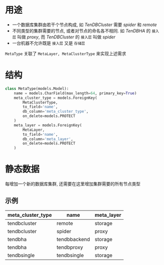 # 用途
* 一个数据库集群由若干个节点构成, 如 _TenDBCluster_ 需要 _spider_ 和 _remote_
* 不同类型的集群需要的节点, 或者对节点的命名各不相同. 如 _TenDBHA_ 的 `接入层` 叫做 _proxy_, 而 _TenDBCluster_ 的 `接入层` 叫做 _spider_
* 一台机器不允许既是 `接入层` 又是 `存储层`

`MetaType` 关联了 `MetaLayer, MetaClusterType` 来实现上述需求

# 结构
```python
class MetaType(models.Model):
    name = models.CharField(max_length=64, primary_key=True)
    meta_cluster_type = models.ForeignKey(
        MetaClusterType,
        to_field='name',
        db_column='meta_cluster_type',
        on_delete=models.PROTECT
    )
    meta_layer = models.ForeignKey(
        MetaLayer,
        to_field='name',
        db_column='meta_layer',
        on_delete=models.PROTECT
    )
```

# 静态数据
每增加一个新的数据库集群, 还需要在这里增加集群需要的所有节点类型

## 示例

| meta_cluster_type | name         | meta_layer |
|-------------------|--------------|------------|
| tendbcluster      | remote       | storage    |
| tendbcluster      | spider       | proxy      |
| tendbha           | tendbbackend | storage    |
| tendbha           | tendbproxy   | proxy      |
| tendbsingle       | tendbsingle  | storage    |